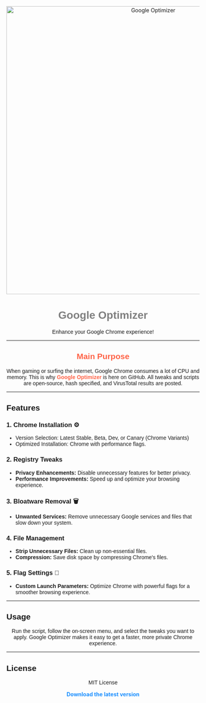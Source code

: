 <p align="center">
  <img src="(https://github.com/user-attachments/assets/6043166f-bcd2-462f-be55-e481baa64461" alt="Google Optimizer" width="750">
</p>

<h1 align="center" style="color:#808080; font-family: 'Brevis Regular', sans-serif;">Google Optimizer</h1>

<p align="center" style="font-family: Arial, sans-serif;">
  Enhance your Google Chrome experience!
</p>

<hr>

<h2 align="center" style="color:#FF6347; font-family: Arial, sans-serif;">Main Purpose</h2>

<p align="center" style="font-family: Arial, sans-serif;">
  When gaming or surfing the internet, Google Chrome consumes a lot of CPU and memory.  
  This is why <a href="https://github.com/TheSPEEDO/Google-Optimization-Batch/releases/latest" style="color:#FF6347; font-weight: bold; text-decoration: none;">Google Optimizer</a> is here on GitHub. All tweaks and scripts are open-source, hash specified, and VirusTotal results are posted.
</p>

<hr>

<h2 style="font-family: Arial, sans-serif;">Features</h2>

<h3 style="font-family: Arial, sans-serif;">1. Chrome Installation ⚙</h3>
<ul style="font-family: Arial, sans-serif;">
  <li>Version Selection: Latest Stable, Beta, Dev, or Canary (Chrome Variants)</li>
  <li>Optimized Installation: Chrome with performance flags.</li>
</ul>

<h3 style="font-family: Arial, sans-serif;">2. Registry Tweaks</h3>
<ul style="font-family: Arial, sans-serif;">
  <li><strong>Privacy Enhancements:</strong> Disable unnecessary features for better privacy.</li>

  <li><strong>Performance Improvements:</strong> Speed up and optimize your browsing experience.</li>
</ul>

<h3 style="font-family: Arial, sans-serif;">3. Bloatware Removal 🗑</h3>
<ul style="font-family: Arial, sans-serif;">
  <li><strong>Unwanted Services:</strong> Remove unnecessary Google services and files that slow down your system.</li>
</ul>

<h3 style="font-family: Arial, sans-serif;">4. File Management</h3>
<ul style="font-family: Arial, sans-serif;">
  <li><strong>Strip Unnecessary Files:</strong> Clean up non-essential files.</li>

  <li><strong>Compression:</strong> Save disk space by compressing Chrome's files.</li>
</ul>

<h3 style="font-family: Arial, sans-serif;">5. Flag Settings 🚀</h3>
<ul style="font-family: Arial, sans-serif;">
  <li><strong>Custom Launch Parameters:</strong> Optimize Chrome with powerful flags for a smoother browsing experience.</li>
</ul>

<hr>

<h2 style="font-family: Arial, sans-serif;">Usage</h2>

<p align="center" style="font-family: Arial, sans-serif;">
  Run the script, follow the on-screen menu, and select the tweaks you want to apply.  
  Google Optimizer makes it easy to get a faster, more private Chrome experience.
</p>

<hr>

<h2 style="font-family: Arial, sans-serif;">License</h2>

<p align="center" style="font-family: Arial, sans-serif;">
  MIT License
</p>

<p align="center">
  <a href="https://github.com/TheSPEEDO/Google-Optimization-Batch/releases/tag/v4.0" style="color:#1E90FF; font-weight: bold; text-decoration: none;">Download the latest version</a>
</p>
